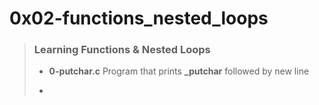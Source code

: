 # 0x02-functions_nested_loops

> ### Learning Functions & Nested Loops
>
> - **0-putchar.c** Program that prints **_putchar** followed by new line
>
> -
